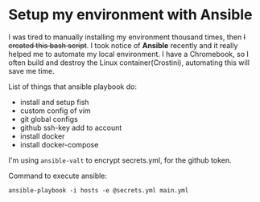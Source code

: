 # Setup my environment with Ansible

I was tired to manually installing my environment thousand times, then ~~I created this bash script~~. I took notice of **Ansible** recently and it really helped me to automate my local environment. I have a Chromebook, so I often build and destroy the Linux container(Crostini), automating this will save me time.

List of things that ansible playbook do:

* install and setup fish
* custom config of vim
* git global configs
* github ssh-key add to account
* install docker
* install docker-compose


I'm using `ansible-valt` to encrypt secrets.yml, for the github token.


Command to execute ansible:

    ansible-playbook -i hosts -e @secrets.yml main.yml
